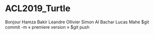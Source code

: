 # ACL2019_Turtle
Bonjour
Hamza Bakir
Leandre Ollivier
Simon Al Bachar
Lucas Mahe
$git commit -m « premiere version »
$git push
